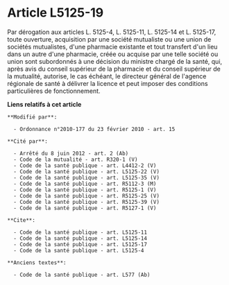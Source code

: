 # Article L5125-19

Par dérogation aux articles L. 5125-4, 
L. 5125-11, L. 5125-14 et L. 5125-17, toute ouverture, acquisition par une société mutualiste ou une union de sociétés
mutualistes, d'une pharmacie existante et tout transfert d'un lieu dans un autre d'une pharmacie, créée ou acquise par une
telle société ou union sont subordonnés à une décision du ministre chargé de la santé, qui, après avis du conseil supérieur
de la pharmacie et du conseil supérieur de la mutualité, autorise, le cas échéant, le directeur général de l'agence régionale
de santé à délivrer la licence et peut imposer des conditions particulières de fonctionnement.

**Liens relatifs à cet article**

	**Modifié par**:

	  - Ordonnance n°2010-177 du 23 février 2010 - art. 15

	**Cité par**:

	  - Arrêté du 8 juin 2012 - art. 2 (Ab)
	  - Code de la mutualité - art. R320-1 (V)
	  - Code de la santé publique - art. L4412-2 (V)
	  - Code de la santé publique - art. L5125-22 (V)
	  - Code de la santé publique - art. L5125-35 (V)
	  - Code de la santé publique - art. R5112-3 (M)
	  - Code de la santé publique - art. R5125-1 (V)
	  - Code de la santé publique - art. R5125-25 (V)
	  - Code de la santé publique - art. R5125-39 (V)
	  - Code de la santé publique - art. R5127-1 (V)

	**Cite**:

	  - Code de la santé publique - art. L5125-11
	  - Code de la santé publique - art. L5125-14
	  - Code de la santé publique - art. L5125-17
	  - Code de la santé publique - art. L5125-4

	**Anciens textes**:

	  - Code de la santé publique - art. L577 (Ab)
